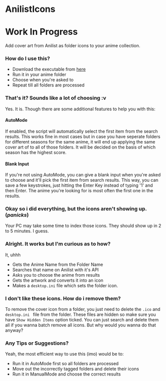 # AnilistIcons
# Work In Progress
Add cover art from Anilist as folder icons to your anime collection.

### How do I use this?

- Download the executable from [here](https:)
- Run it in your anime folder
- Choose when you're asked to
- Repeat till all folders are processed

### That's it? Sounds like a lot of choosing :v

Yes. It is.
Though there are some additional features to help you with this:

#### AutoMode
If enabled, the script will automatically select the first item from the search results. This works fine in most cases but in case you have seperate folders for different seasons for the same anime, it will end up applying the same cover art of to all of those folders. It will be decided on the basis of which season has the highest score.

#### Blank Input
If you're not using AutoMode, you can give a blank input when you're asked to choose and it'll pick the first item from search results. This way, you can save a few keystrokes, just hitting the Enter Key instead of typing '1' and then Enter. The anime you're looking for is most often the first one in the results.

### Okay so i did everything, but the icons aren't showing up. (*panicks*)
Your PC may take some time to index those icons. They should show up in 2 to 5 minutes. I guess.

### Alright. It works but I'm curious as to how?
It, uhhh
- Gets the Anime Name from the Folder Name
- Searches that name on Anilist with it's API
- Asks you to choose the anime from results
- Gets the artwork and converts it into an icon
- Makes a `desktop.ini` file which sets the folder icon.

### I don't like these icons. How do i remove them?
To remove the cover icon from a folder, you just need to delete the `.ico` and `desktop.ini ` file from the folder. These files are hidden so make sure you have `Show Hidden Items` option ticked. You can just search and delete them all if you wanna batch remove all icons. But why would you wanna do that anyway?

### Any Tips or Suggestions?
Yeah, the most efficient way to use this (imo) would be to:
- Run it in AutoMode first so all folders are processed
- Move out the incorrectly tagged folders and delete their icons
- Run it in ManualMode and choose the correct results


